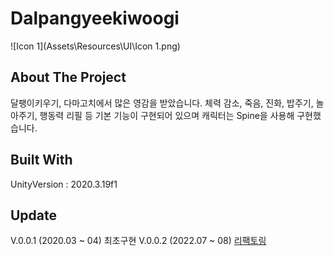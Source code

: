 # Dalpangyeekiwoogi

![Icon 1](Assets\Resources\UI\Icon 1.png)



## About The Project

달팽이키우기, 다마고치에서 많은 영감을 받았습니다. 체력 감소, 죽음, 진화, 밥주기, 놀아주기, 행동력 리필 등 기본 기능이 구현되어 있으며 캐릭터는 Spine을 사용해 구현했습니다. 



## Built With

UnityVersion : 2020.3.19f1



## Update

V.0.0.1 (2020.03 ~ 04) 최초구현
V.0.0.2 (2022.07 ~ 08) [리팩토링](https://baeknothing.tistory.com/66?category=1060113)



